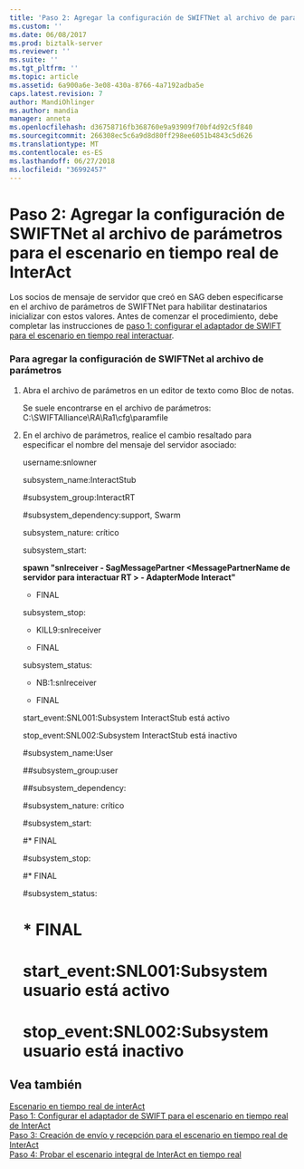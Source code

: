 ```yaml
---
title: 'Paso 2: Agregar la configuración de SWIFTNet al archivo de parámetros para el escenario en tiempo real de InterAct | Microsoft Docs'
ms.custom: ''
ms.date: 06/08/2017
ms.prod: biztalk-server
ms.reviewer: ''
ms.suite: ''
ms.tgt_pltfrm: ''
ms.topic: article
ms.assetid: 6a900a6e-3e08-430a-8766-4a7192adba5e
caps.latest.revision: 7
author: MandiOhlinger
ms.author: mandia
manager: anneta
ms.openlocfilehash: d36758716fb368760e9a93909f70bf4d92c5f840
ms.sourcegitcommit: 266308ec5c6a9d8d80ff298ee6051b4843c5d626
ms.translationtype: MT
ms.contentlocale: es-ES
ms.lasthandoff: 06/27/2018
ms.locfileid: "36992457"
---
```

# <a name="step-2-add-swiftnet-configuration-to-the-paramfile-for-the-interact-real-time-scenario"></a>Paso 2: Agregar la configuración de SWIFTNet al archivo de parámetros para el escenario en tiempo real de InterAct
Los socios de mensaje de servidor que creó en SAG deben especificarse en el archivo de parámetros de SWIFTNet para habilitar destinatarios inicializar con estos valores. Antes de comenzar el procedimiento, debe completar las instrucciones de [paso 1: configurar el adaptador de SWIFT para el escenario en tiempo real interactuar](../../adapters-and-accelerators/fileact-interact/step-1-configure-the-swift-adapter-for-the-interact-real-time-scenario.md).  
  
### <a name="to-add-swiftnet-configuration-to-the-paramfile"></a>Para agregar la configuración de SWIFTNet al archivo de parámetros  
  
1. Abra el archivo de parámetros en un editor de texto como Bloc de notas.  
  
    Se suele encontrarse en el archivo de parámetros: C:\SWIFTAlliance\RA\Ra1\cfg\paramfile  
  
2. En el archivo de parámetros, realice el cambio resaltado para especificar el nombre del mensaje del servidor asociado:  
  
    username:snlowner  
  
    subsystem_name:InteractStub  
  
    \#subsystem_group:InteractRT  
  
    \#subsystem_dependency:support, Swarm  
  
    subsystem_nature: crítico  
  
    subsystem_start:  
  
    **spawn "snlreceiver - SagMessagePartner \<MessagePartnerName de servidor para interactuar RT \> - AdapterMode Interact"**  
  
    * FINAL  
  
    subsystem_stop:  
  
    * KILL9:snlreceiver  
  
    * FINAL  
  
    subsystem_status:  
  
    * NB:1:snlreceiver  
  
    * FINAL  
  
    start_event:SNL001:Subsystem InteractStub está activo  
  
    stop_event:SNL002:Subsystem InteractStub está inactivo  
  
    \#subsystem_name:User  
  
    \##subsystem_group:user  
  
    \##subsystem_dependency:  
  
    \#subsystem_nature: crítico  
  
    \#subsystem_start:  
  
    \#* FINAL  
  
    \#subsystem_stop:  
  
    \#* FINAL  
  
    \#subsystem_status:  
  
    # <a name="end"></a>* FINAL  
  
    # <a name="starteventsnl001subsystem-user-is-up"></a>start_event:SNL001:Subsystem usuario está activo  
  
    # <a name="stopeventsnl002subsystem-user-is-down"></a>stop_event:SNL002:Subsystem usuario está inactivo  
  
## <a name="see-also"></a>Vea también  
 [Escenario en tiempo real de interAct](../../adapters-and-accelerators/fileact-interact/interact-real-time-scenario.md)   
 [Paso 1: Configurar el adaptador de SWIFT para el escenario en tiempo real de InterAct](../../adapters-and-accelerators/fileact-interact/step-1-configure-the-swift-adapter-for-the-interact-real-time-scenario.md)   
 [Paso 3: Creación de envío y recepción para el escenario en tiempo real de InterAct](../../adapters-and-accelerators/fileact-interact/step-3-create-send-and-receive-ports-for-the-interact-real-time-scenario.md)   
 [Paso 4: Probar el escenario integral de InterAct en tiempo real](../../adapters-and-accelerators/fileact-interact/step-4-test-the-interact-real-time-end-to-end-scenario.md)